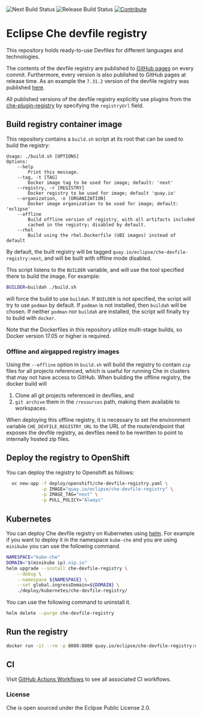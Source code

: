 ![Next Build Status](https://github.com/eclipse/che-devfile-registry/actions/workflows/next-build.yml/badge.svg)
![Release Build Status](https://github.com/eclipse/che-devfile-registry/actions/workflows/release.yml/badge.svg)
[![Contribute](https://www.eclipse.org/che/contribute.svg)](https://workspaces.openshift.com#https://github.com/eclipse/che-devfile-registry)

# Eclipse Che devfile registry

This repository holds ready-to-use Devfiles for different languages and technologies.

The contents of the devfile registry are published to [GitHub pages](https://eclipse-che.github.io/che-devfile-registry/main/) on every commit. Furthermore, every version is also published to GitHub pages at release time. As an example the `7.31.2` version of the devfile registry was published [here](https://eclipse-che.github.io/che-devfile-registry/7.31.2/).

All published versions of the devfile registry explicitly use plugins from the [che-plugin-registry](https://github.com/eclipse-che/che-plugin-registry) by specifying the `registryUrl` field.

## Build registry container image

This repository contains a `build.sh` script at its root that can be used to build the registry:
```
Usage: ./build.sh [OPTIONS]
Options:
    --help
        Print this message.
    --tag, -t [TAG]
        Docker image tag to be used for image; default: 'next'
    --registry, -r [REGISTRY]
        Docker registry to be used for image; default 'quay.io'
    --organization, -o [ORGANIZATION]
        Docker image organization to be used for image; default: 'eclipse'
    --offline
        Build offline version of registry, with all artifacts included
        cached in the registry; disabled by default.
    --rhel
        Build using the rhel.Dockerfile (UBI images) instead of default
```
By default, the built registry will be tagged `quay.io/eclipse/che-devfile-registry:next`, and will be built with offline mode disabled.

This script listens to the `BUILDER` variable, and will use the tool specified there to build the image. For example:
```sh
BUILDER=buildah ./build.sh
```

will force the build to use `buildah`. If `BUILDER` is not specified, the script will try to use `podman` by default. If `podman` is not installed, then `buildah` will be chosen. If neither `podman` nor `buildah` are installed, the script will finally try to build with `docker`.

Note that the Dockerfiles in this repository utilize multi-stage builds, so Docker version 17.05 or higher is required.

### Offline and airgapped registry images

Using the `--offline` option in `build.sh` will build the registry to contain `zip` files for all projects referenced, which is useful for running Che in clusters that may not have access to GitHub. When building the offline registry, the docker build will

1. Clone all git projects referenced in devfiles, and
2. `git archive` them in the `/resources` path, making them available to workspaces.

When deploying this offline registry, it is necessary to set the environment variable `CHE_DEVFILE_REGISTRY_URL` to the URL of the route/endpoint that exposes the devfile registry, as devfiles need to be rewritten to point to internally hosted zip files.

## Deploy the registry to OpenShift

You can deploy the registry to Openshift as follows:

```bash
  oc new-app -f deploy/openshift/che-devfile-registry.yaml \
             -p IMAGE="quay.io/eclipse/che-devfile-registry" \
             -p IMAGE_TAG="next" \
             -p PULL_POLICY="Always"
```

## Kubernetes

You can deploy Che devfile registry on Kubernetes using [helm](https://docs.helm.sh/). For example if you want to deploy it in the namespace `kube-che` and you are using `minikube` you can use the following command.

```bash
NAMESPACE="kube-che"
DOMAIN="$(minikube ip).nip.io"
helm upgrade --install che-devfile-registry \
    --debug \
    --namespace ${NAMESPACE} \
    --set global.ingressDomain=${DOMAIN} \
    ./deploy/kubernetes/che-devfile-registry/
```

You can use the following command to uninstall it.

```bash
helm delete --purge che-devfile-registry
```

## Run the registry

```bash
docker run -it --rm -p 8080:8080 quay.io/eclipse/che-devfile-registry:next
```

## CI
Visit [GitHub Actions Workflows](https://github.com/eclipse-che/che-devfile-registry/actions/) to see all associated CI workflows.

### License

Che is open sourced under the Eclipse Public License 2.0.
